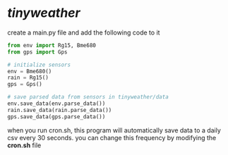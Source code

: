 # ***tinyweather***

create a main.py file and add the following code to it

```python
from env import Rg15, Bme680
from gps import Gps

# initialize sensors
env = Bme680()
rain = Rg15()
gps = Gps()

# save parsed data from sensors in tinyweather/data
env.save_data(env.parse_data())
rain.save_data(rain.parse_data())
gps.save_data(gps.parse_data())
```

when you run cron.sh, this program will automatically save data to a daily csv every 30 seconds. you can change this frequency by modifying the **cron.sh** file
